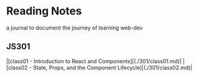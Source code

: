 # Reading Notes

a journal to document the journey of learning web-dev

## JS301

|[class01 - Introduction to React and Components]|(./301/class01.md)|
|[class02 - State, Props, and the Component Lifecycle]|(./301/class02.md)|
